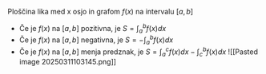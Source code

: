 Ploščina lika med x osjo in grafom $f(x)$ na intervalu $[a, b]$
- Če je $f(x)$ na $[a, b]$ pozitivna, je $S=\int_{a}^b f(x)dx$
- Če je $f(x)$ na $[a, b]$ negativna, je $S=-\int_{a}^b f(x)dx$
- Če je $f(x)$ na $[a, b]$ menja predznak, je $S=\int_{a}^c f(x)dx - \int_{c}^b f(x)dx$
![[Pasted image 20250311103145.png]]